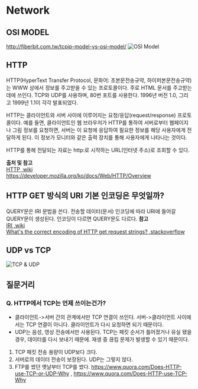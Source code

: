 # Network

## OSI MODEL
http://fiberbit.com.tw/tcpip-model-vs-osi-model/
![OSI Model](http://fiberbit.com.tw/wp-content/uploads/2013/12/TCP-IP-model-vs-OSI-model.png)

## HTTP
HTTP(HyperText Transfer Protocol, 문화어: 초본문전송규약, 하이퍼본문전송규약)는 WWW 상에서 정보를 주고받을 수 있는 프로토콜이다. 주로 HTML 문서를 주고받는 데에 쓰인다. TCP와 UDP를 사용하며, 80번 포트를 사용한다. 1996년 버전 1.0, 그리고 1999년 1.1이 각각 발표되었다.

HTTP는 클라이언트와 서버 사이에 이루어지는 요청/응답(request/response) 프로토콜이다. 예를 들면, 클라이언트인 웹 브라우저가 HTTP를 통하여 서버로부터 웹페이지나 그림 정보를 요청하면, 서버는 이 요청에 응답하여 필요한 정보를 해당 사용자에게 전달하게 된다. 이 정보가 모니터와 같은 출력 장치를 통해 사용자에게 나타나는 것이다.

HTTP를 통해 전달되는 자료는 http:로 시작하는 URL(인터넷 주소)로 조회할 수 있다. 

**출처 및 참고**  
[HTTP ,wiki](https://ko.wikipedia.org/wiki/HTTP)  
https://developer.mozilla.org/ko/docs/Web/HTTP/Overview

## HTTP GET 방식의 URI 기본 인코딩은 무엇일까?
QUERY문은 IRI 문법을 쓴다. 전송할 데이터(문서) 인코딩에 따라 URI에 들어갈 QUERY문이 생성된다. 인코딩이 다르면 QUERY문도 다르다.
**참고**  
[IRI ,wiki](https://en.wikipedia.org/wiki/Internationalized_Resource_Identifier)  
[What's the correct encoding of HTTP get request strings? ,stackoverflow](https://stackoverflow.com/questions/1549213/whats-the-correct-encoding-of-http-get-request-strings)

## UDP vs TCP
![TCP & UDP](https://img1.daumcdn.net/thumb/R720x0.q80/?scode=mtistory&fname=http%3A%2F%2Fcfile7.uf.tistory.com%2Fimage%2F99B8A03359E8882C2DA818)

## 질문거리
### Q. HTTP에서 TCP는 언제 쓰이는건가?
- 클라이언트->서버 간의 관계에서만 TCP 연결이 쓰인다. 서버->클라이언트 사이에서는 TCP 연결이 아니다. 클라이언트가 다시 요청하면 되기 때문이다. 
- UDP는 음성, 영상 전송에서만 사용된다. TCP는 패킷 순서가 틀어졌거나 유실 됐을 경우, 데이터를 다시 보내기 때문에. 재생 중 끊킴 문제가 발생할 수 있기 때문이다.
1. TCP 패킷 전송 용량이 UDP보다 크다.
2. 서버로의 데이터 전송이 보장된다. UDP는 그렇지 않다.
3. FTP를 썼던 옛날부터 TCP를 썼다. 
https://www.quora.com/Does-HTTP-use-TCP-or-UDP-Why , https://www.quora.com/Does-HTTP-use-TCP-Why

